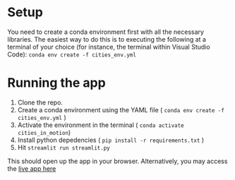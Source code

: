 # Setup
You need to create a conda environment first with all the necessary libraries. The easiest way to do this is to executing the following at a terminal of your choice (for instance, the terminal within Visual Studio Code):
``conda env create -f cities_env.yml``

# Running the app
1. Clone the repo.
2. Create a conda environment using the YAML file ( ``conda env create -f cities_env.yml`` )
3. Activate the environment in the terminal ( ``conda activate cities_in_motion``) 
4. Install python depedencies ( ``pip install -r requirements.txt`` )
5. Hit ``streamlit run streamlit.py``

This should open up the app in your browser. Alternatively, you may access the [live app here](https://share.streamlit.io/metamutator/cities_in_motion/main/streamlit.py)
